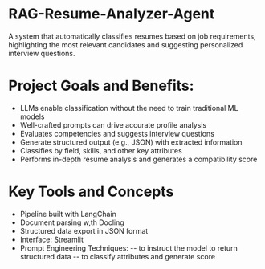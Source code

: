 # RAG-Resume-Analyzer-Agent
A system that automatically classifies resumes based on job requirements, highlighting the most relevant candidates and suggesting personalized interview questions.

# Project Goals and Benefits: 
- LLMs enable classification without the need to train traditional ML models 
- Well-crafted prompts can drive accurate profile analysis 
- Evaluates competencies and suggests interview questions 
- Generate structured output (e.g., JSON) with extracted information 
- Classifies by field, skills, and other key attributes 
- Performs in-depth resume analysis and generates a compatibility score 

# Key Tools and Concepts 
- Pipeline built with LangChain 
- Document parsing w,th Docling 
- Structured data export in JSON format 
- Interface: Streamlit
- Prompt Engineering Techniques: 
  -- to instruct the model to return structured data 
  -- to classify attributes and generate score 
  


